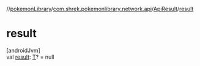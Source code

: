 //[pokemonLibrary](../../../index.md)/[com.shrek.pokemonlibrary.network.api](../index.md)/[ApiResult](index.md)/[result](result.md)

# result

[androidJvm]\
val [result](result.md): [T](index.md)? = null
